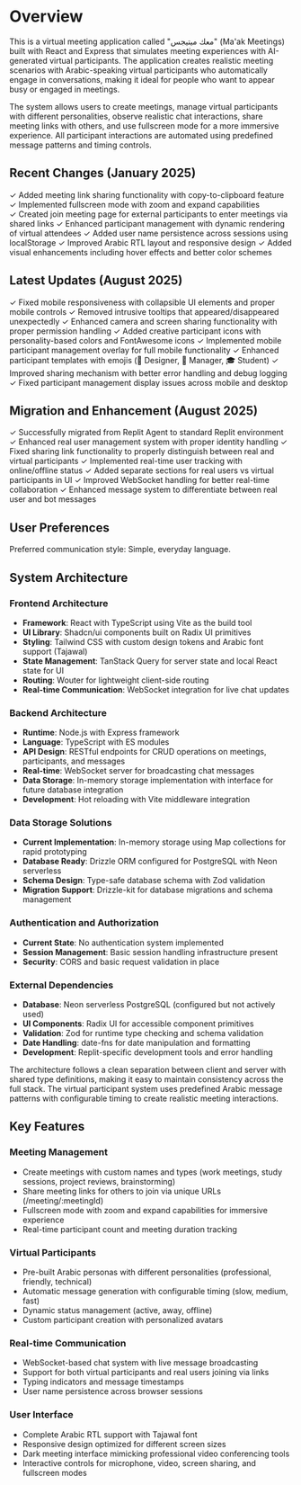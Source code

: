 # Overview

This is a virtual meeting application called "معك ميتيجس" (Ma'ak Meetings) built with React and Express that simulates meeting experiences with AI-generated virtual participants. The application creates realistic meeting scenarios with Arabic-speaking virtual participants who automatically engage in conversations, making it ideal for people who want to appear busy or engaged in meetings.

The system allows users to create meetings, manage virtual participants with different personalities, observe realistic chat interactions, share meeting links with others, and use fullscreen mode for a more immersive experience. All participant interactions are automated using predefined message patterns and timing controls.

## Recent Changes (January 2025)

✓ Added meeting link sharing functionality with copy-to-clipboard feature
✓ Implemented fullscreen mode with zoom and expand capabilities  
✓ Created join meeting page for external participants to enter meetings via shared links
✓ Enhanced participant management with dynamic rendering of virtual attendees
✓ Added user name persistence across sessions using localStorage
✓ Improved Arabic RTL layout and responsive design
✓ Added visual enhancements including hover effects and better color schemes

## Latest Updates (August 2025)

✓ Fixed mobile responsiveness with collapsible UI elements and proper mobile controls
✓ Removed intrusive tooltips that appeared/disappeared unexpectedly
✓ Enhanced camera and screen sharing functionality with proper permission handling
✓ Added creative participant icons with personality-based colors and FontAwesome icons
✓ Implemented mobile participant management overlay for full mobile functionality
✓ Enhanced participant templates with emojis (🎨 Designer, 👔 Manager, 🎓 Student)
✓ Improved sharing mechanism with better error handling and debug logging
✓ Fixed participant management display issues across mobile and desktop

## Migration and Enhancement (August 2025)

✓ Successfully migrated from Replit Agent to standard Replit environment
✓ Enhanced real user management system with proper identity handling
✓ Fixed sharing link functionality to properly distinguish between real and virtual participants
✓ Implemented real-time user tracking with online/offline status
✓ Added separate sections for real users vs virtual participants in UI
✓ Improved WebSocket handling for better real-time collaboration
✓ Enhanced message system to differentiate between real user and bot messages

## User Preferences

Preferred communication style: Simple, everyday language.

## System Architecture

### Frontend Architecture
- **Framework**: React with TypeScript using Vite as the build tool
- **UI Library**: Shadcn/ui components built on Radix UI primitives
- **Styling**: Tailwind CSS with custom design tokens and Arabic font support (Tajawal)
- **State Management**: TanStack Query for server state and local React state for UI
- **Routing**: Wouter for lightweight client-side routing
- **Real-time Communication**: WebSocket integration for live chat updates

### Backend Architecture
- **Runtime**: Node.js with Express framework
- **Language**: TypeScript with ES modules
- **API Design**: RESTful endpoints for CRUD operations on meetings, participants, and messages
- **Real-time**: WebSocket server for broadcasting chat messages
- **Data Storage**: In-memory storage implementation with interface for future database integration
- **Development**: Hot reloading with Vite middleware integration

### Data Storage Solutions
- **Current Implementation**: In-memory storage using Map collections for rapid prototyping
- **Database Ready**: Drizzle ORM configured for PostgreSQL with Neon serverless
- **Schema Design**: Type-safe database schema with Zod validation
- **Migration Support**: Drizzle-kit for database migrations and schema management

### Authentication and Authorization
- **Current State**: No authentication system implemented
- **Session Management**: Basic session handling infrastructure present
- **Security**: CORS and basic request validation in place

### External Dependencies
- **Database**: Neon serverless PostgreSQL (configured but not actively used)
- **UI Components**: Radix UI for accessible component primitives
- **Validation**: Zod for runtime type checking and schema validation
- **Date Handling**: date-fns for date manipulation and formatting
- **Development**: Replit-specific development tools and error handling

The architecture follows a clean separation between client and server with shared type definitions, making it easy to maintain consistency across the full stack. The virtual participant system uses predefined Arabic message patterns with configurable timing to create realistic meeting interactions.

## Key Features

### Meeting Management
- Create meetings with custom names and types (work meetings, study sessions, project reviews, brainstorming)
- Share meeting links for others to join via unique URLs (/meeting/:meetingId)
- Fullscreen mode with zoom and expand capabilities for immersive experience
- Real-time participant count and meeting duration tracking

### Virtual Participants
- Pre-built Arabic personas with different personalities (professional, friendly, technical)
- Automatic message generation with configurable timing (slow, medium, fast)
- Dynamic status management (active, away, offline)
- Custom participant creation with personalized avatars

### Real-time Communication
- WebSocket-based chat system with live message broadcasting
- Support for both virtual participants and real users joining via links
- Typing indicators and message timestamps
- User name persistence across browser sessions

### User Interface
- Complete Arabic RTL support with Tajawal font
- Responsive design optimized for different screen sizes
- Dark meeting interface mimicking professional video conferencing tools
- Interactive controls for microphone, video, screen sharing, and fullscreen modes